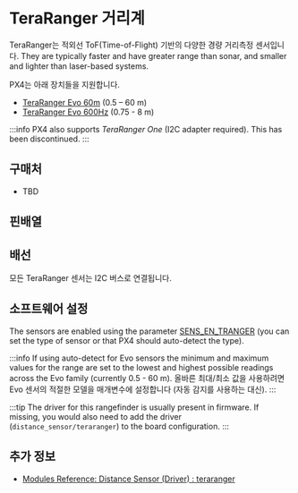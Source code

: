 # TeraRanger 거리계

TeraRanger는 적외선 ToF(Time-of-Flight) 기반의 다양한 경량 거리측정 센서입니다.
They are typically faster and have greater range than sonar, and smaller and lighter than laser-based systems.

PX4는 아래 장치들을 지원합니다.

- [TeraRanger Evo 60m](https://www.terabee.com/shop/lidar-tof-range-finders/teraranger-evo-60m/) (0.5 – 60 m)
- [TeraRanger Evo 600Hz](https://www.terabee.com/shop/lidar-tof-range-finders/teraranger-evo-600hz/) (0.75 - 8 m)

:::info
PX4 also supports _TeraRanger One_ (I2C adapter required).
This has been discontinued.
:::

## 구매처

- TBD

## 핀배열

## 배선

모든 TeraRanger 센서는 I2C 버스로 연결됩니다.

## 소프트웨어 설정

The sensors are enabled using the parameter [SENS_EN_TRANGER](../advanced_config/parameter_reference.md#SENS_EN_TRANGER) (you can set the type of sensor or that PX4 should auto-detect the type).

:::info
If using auto-detect for Evo sensors the minimum and maximum values for the range are set to the lowest and highest possible readings across the Evo family (currently 0.5 - 60 m).
올바른 최대/최소 값을 사용하려면 Evo 센서의 적절한 모델을 매개변수에 설정합니다 (자동 감지를 사용하는 대신).
:::

:::tip
The driver for this rangefinder is usually present in firmware. If missing, you would also need to add the driver (`distance_sensor/teraranger`) to the board configuration.
:::

## 추가 정보

- [Modules Reference: Distance Sensor (Driver) : teraranger](../modules/modules_driver_distance_sensor.md#teraranger)
